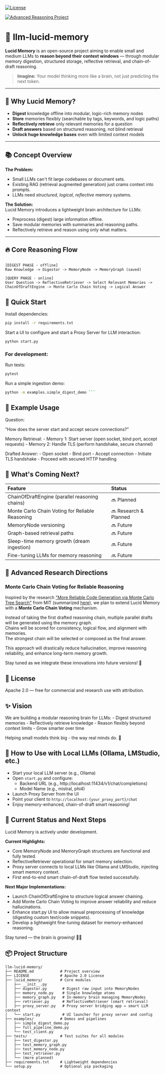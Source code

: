 [![License](https://img.shields.io/github/license/benschneider/llm-lucid-memory)](LICENSE)

[![Advanced Reasoning Project](https://img.shields.io/badge/advanced%20reasoning-in%20progress-blue)]()

# 🧠 llm-lucid-memory

**Lucid Memory** is an open-source project aiming to enable small and medium LLMs to **reason beyond their context windows** — through modular memory digestion, structured storage, reflective retrieval, and chain-of-draft reasoning.

> **Imagine:** Your model thinking more like a brain, not just predicting the next token.

---

## 🌟 Why Lucid Memory?

- **Digest** knowledge offline into modular, logic-rich memory nodes
- **Store** memories flexibly (searchable by tags, keywords, and logic paths)
- **Reflectively retrieve** only relevant memories for a question
- **Draft answers** based on structured reasoning, not blind retrieval
- **Unlock huge knowledge bases** even with limited context models

---

## 📚 Concept Overview

**The Problem:**  
- Small LLMs can't fit large codebases or document sets.
- Existing RAG (retrieval augmented generation) just crams context into prompts.
- LLMs need *structured*, *logical*, *reflective* memory systems.

**The Solution:**  
Lucid Memory introduces a lightweight brain architecture for LLMs:
- Preprocess (digest) large information offline.
- Save modular memories with summaries and reasoning paths.
- Reflectively retrieve and reason using only what matters.

---

## 🔥 Core Reasoning Flow

```plaintext

[DIGEST PHASE - offline]
Raw Knowledge -> Digestor -> MemoryNode -> MemoryGraph (saved)

[QUERY PHASE - online]
User Question -> ReflectiveRetriever -> Select Relevant Memories -> ChainOfDraftEngine -> Monte Carlo Chain Voting -> Logical Answer

```



## 🧪 Quick Start

Install dependencies:
```bash
pip install -r requirements.txt
```

Start a UI to configure and start a Proxy Server for LLM interaction:
```bash 
python start.py
```

### For development:

Run tests: 
```bash 
pytest 
```

Run a simple ingestion demo: 
```bash 
python -m examples.simple_digest_demo ```
```

## 🧠 Example Usage

Question:

“How does the server start and accept secure connections?”

Memory Retrieval:
	- Memory 1: Start server (open socket, bind port, accept requests)
	- Memory 2: Handle TLS (perform handshake, secure channel)

Drafted Answer:
	- Open socket
	- Bind port
	- Accept connection
	- Initiate TLS handshake
	- Proceed with secured HTTP handling


## 🌱 What's Coming Next?

| Feature                               | Status    |
|:--------------------------------------|:----------|
| ChainOfDraftEngine (parallel reasoning chains) | 🔜 Planned |
| Monte Carlo Chain Voting for Reliable Reasoning | 🔜 Research & Planned |
| MemoryNode versioning                 | 🔜 Future  |
| Graph-based retrieval paths           | 🔜 Future  |
| Sleep-time memory growth (dream ingestion) | 🔜 Future  |
| Fine-tuning LLMs for memory reasoning  | 🔜 Future  |

## 🧠 Advanced Research Directions

### Monte Carlo Chain Voting for Reliable Reasoning

Inspired by the research ["More Reliable Code Generation via Monte Carlo Tree Search"](https://openreview.net/pdf?id=xoXn62FzD0) from MIT (summarized [here](https://news.mit.edu/2025/making-ai-generated-code-more-accurate-0418)), we plan to extend Lucid Memory with a **Monte Carlo Chain Voting** mechanism.

Instead of taking the first drafted reasoning chain, multiple parallel drafts will be generated using the memory graph.  
Chains will be scored for consistency, logical flow, and alignment with memories.  
The strongest chain will be selected or composed as the final answer.

This approach will drastically reduce hallucination, improve reasoning reliability, and enhance long-term memory growth.

Stay tuned as we integrate these innovations into future versions! 🚀

## 📜 License

Apache 2.0 — free for commercial and research use with attribution.

## ✨ Vision

We are building a modular reasoning brain for LLMs:
    - Digest structured memories
    - Reflectively retrieve knowledge
    - Reason flexibly beyond context limits
    - Grow smarter over time

Helping small models think big - the way real minds do. 🚀

## 🔌 How to Use with Local LLMs (Ollama, LMStudio, etc.)

- Start your local LLM server (e.g., Ollama)
- Open `start.py` and configure:
  - Backend URL (e.g., http://localhost:11434/v1/chat/completions)
  - Model Name (e.g., mistral, phi4)
- Launch Proxy Server from the UI
- Point your client to `http://localhost:{your_proxy_port}/chat`
- Enjoy memory-enhanced, chain-of-draft smart reasoning!

## 🚧 Current Status and Next Steps

Lucid Memory is actively under development.

**Current Highlights:**
- Core MemoryNode and MemoryGraph structures are functional and fully tested.
- ReflectiveRetriever operational for smart memory selection.
- Proxy server connects to local LLMs like Ollama and LMStudio, injecting smart memory context.
- First end-to-end smart chain-of-draft flow tested successfully.

**Next Major Implementations:**
- Launch ChainOfDraftEngine to structure logical answer chaining.
- Add Monte Carlo Chain Voting to improve answer reliability and reduce hallucinations.
- Enhance start.py UI to allow manual preprocessing of knowledge (digesting custom text/code snippets).
- Develop a lightweight fine-tuning dataset for memory-enhanced reasoning.

Stay tuned — the brain is growing! 🧠🚀


## 📦 Project Structure

```plaintext
llm-lucid-memory/
├── README.md            # Project overview
├── LICENSE              # Apache 2.0 License
├── lucid_memory/        # Core modules
│   ├── __init__.py
│   ├── digestor.py       # Digest raw input into MemoryNodes
│   ├── memory_node.py    # Single knowledge atoms
│   ├── memory_graph.py   # In-memory brain managing MemoryNodes
│   ├── retriever.py      # ReflectiveRetriever (smart retrieval)
│   ├── proxy_server.py   # Proxy server bridging app ↔ smart LLM context
│   └── start.py          # UI launcher for proxy server and config
├── examples/            # Demos and pipelines
│   ├── simple_digest_demo.py
│   ├── full_pipeline_demo.py
│   └── test_client.py
├── tests/               # Test suites for all modules
│   ├── test_digestor.py
│   ├── test_memory_graph.py
│   ├── test_memory_node.py
│   ├── test_retriever.py
│   └── (more planned)
├── requirements.txt     # Lightweight dependencies
└── setup.py             # Optional pip packaging
```